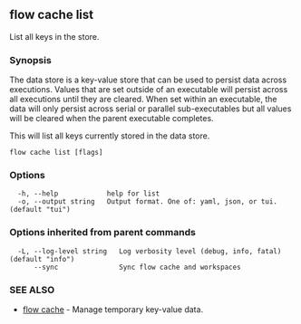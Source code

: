 ## flow cache list

List all keys in the store.

### Synopsis

The data store is a key-value store that can be used to persist data across executions. Values that are set outside of an executable will persist across all executions until they are cleared. When set within an executable, the data will only persist across serial or parallel sub-executables but all values will be cleared when the parent executable completes.

This will list all keys currently stored in the data store.

```
flow cache list [flags]
```

### Options

```
  -h, --help            help for list
  -o, --output string   Output format. One of: yaml, json, or tui. (default "tui")
```

### Options inherited from parent commands

```
  -L, --log-level string   Log verbosity level (debug, info, fatal) (default "info")
      --sync               Sync flow cache and workspaces
```

### SEE ALSO

* [flow cache](flow_cache.md)	 - Manage temporary key-value data.

